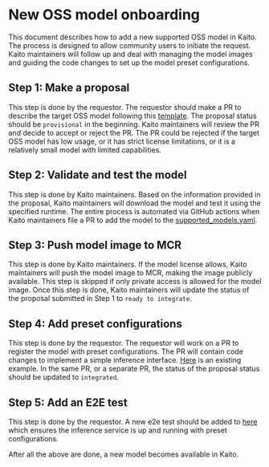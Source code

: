 # New OSS model onboarding

This document describes how to add a new supported OSS model in Kaito. The process is designed to allow community users to initiate the request. Kaito maintainers will follow up and deal with managing the model images and guiding the code changes to set up the model preset configurations.

## Step 1: Make a proposal

This step is done by the requestor. The requestor should make a PR to describe the target OSS model following this [template](./proposals/YYYYMMDD-model-template.md). The proposal status should be `provisional` in the beginning. Kaito maintainers will review the PR and decide to accept or reject the PR. The PR could be rejected if the target OSS model has low usage, or it has strict license limitations, or it is a relatively small model with limited capabilities.


## Step 2: Validate and test the model

This step is done by Kaito maintainers. Based on the information provided in the proposal, Kaito maintainers will download the model and test it using the specified runtime. The entire process is automated via GitHub actions when Kaito maintainers file a PR to add the model to the [supported\_models.yaml](../presets/models/supported_models.yaml).


## Step 3: Push model image to MCR

This step is done by Kaito maintainers. If the model license allows, Kaito maintainers will push the model image to MCR, making the image publicly available. This step is skipped if only private access is allowed for the model image. Once this step is done, Kaito maintainers will update the status of the proposal submitted in Step 1 to `ready to integrate`.

## Step 4: Add preset configurations

This step is done by the requestor. The requestor will work on a PR to register the model with preset configurations. The PR will contain code changes to implement a simple inference interface. [Here](../presets/models/falcon/model.go) is an existing example. In the same PR, or a separate PR, the status of the proposal status should be updated to `integrated`.

## Step 5: Add an E2E test

This step is done by the requestor. A new e2e test should be added to [here](../test/e2e/preset_test.go) which ensures the inference service is up and running with preset configurations.


After all the above are done, a new model becomes available in Kaito.
